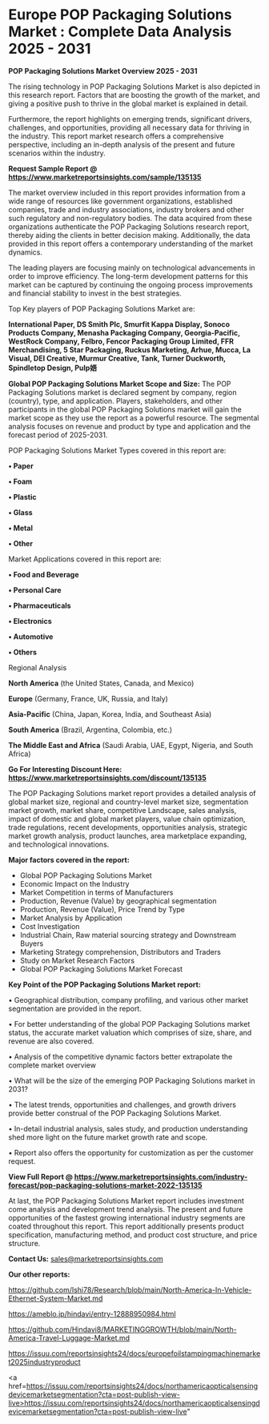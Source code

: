  # Europe POP Packaging Solutions Market : Complete Data Analysis 2025 - 2031

<Strong> POP Packaging Solutions Market Overview 2025 - 2031</strong>

The rising technology in POP Packaging Solutions Market is also depicted in this research report. Factors that are boosting the growth of the market, and giving a positive push to thrive in the global market is explained in detail.

Furthermore, the report highlights on emerging trends, significant drivers, challenges, and opportunities, providing all necessary data for thriving in the industry. This report market research offers a comprehensive perspective, including an in-depth analysis of the present and future scenarios within the industry.

<strong>Request Sample Report @ <a href=https://www.marketreportsinsights.com/sample/135135>https://www.marketreportsinsights.com/sample/135135</a></strong>

The market overview included in this report provides information from a wide range of resources like government organizations, established companies, trade and industry associations, industry brokers and other such regulatory and non-regulatory bodies. The data acquired from these organizations authenticate the POP Packaging Solutions research report, thereby aiding the clients in better decision making. Additionally, the data provided in this report offers a contemporary understanding of the market dynamics.

The leading players are focusing mainly on technological advancements in order to improve efficiency. The long-term development patterns for this market can be captured by continuing the ongoing process improvements and financial stability to invest in the best strategies.

Top Key players of POP Packaging Solutions Market are:

<strong>International Paper, DS Smith Plc, Smurfit Kappa Display, Sonoco Products Company, Menasha Packaging Company, Georgia-Pacific, WestRock Company, Felbro, Fencor Packaging Group Limited, FFR Merchandising, 5 Star Packaging, Ruckus Marketing, Arhue, Mucca, La Visual, DEI Creative, Murmur Creative, Tank, Turner Duckworth, Spindletop Design, Pulp娪</strong>

<strong><b>Global POP Packaging Solutions Market Scope and Size:</b></strong>
The POP Packaging Solutions market is declared segment by company, region (country), type, and application. Players, stakeholders, and other participants in the global POP Packaging Solutions market will gain the market scope as they use the report as a powerful resource. The segmental analysis focuses on revenue and product by type and application and the forecast period of 2025-2031.

POP Packaging Solutions Market Types covered in this report are:

<strong>• Paper

• Foam

• Plastic

• Glass

• Metal

• Other</strong>

Market Applications covered in this report are:

<strong>• Food and Beverage

• Personal Care

• Pharmaceuticals

• Electronics

• Automotive

• Others</strong> 

Regional Analysis

<strong>North America</strong> (the United States, Canada, and Mexico)

<strong>Europe</strong> (Germany, France, UK, Russia, and Italy)

<strong>Asia-Pacific</strong> (China, Japan, Korea, India, and Southeast Asia)

<strong>South America</strong> (Brazil, Argentina, Colombia, etc.)

<strong>The Middle East and Africa</strong> (Saudi Arabia, UAE, Egypt, Nigeria, and South Africa)

<strong>Go For Interesting Discount Here: <a href=https://www.marketreportsinsights.com/discount/135135>https://www.marketreportsinsights.com/discount/135135</a></strong>

The POP Packaging Solutions market report provides a detailed analysis of global market size, regional and country-level market size, segmentation market growth, market share, competitive Landscape, sales analysis, impact of domestic and global market players, value chain optimization, trade regulations, recent developments, opportunities analysis, strategic market growth analysis, product launches, area marketplace expanding, and technological innovations.

<strong><b>Major factors covered in the report:</b></strong>
<ul>
  <li>Global POP Packaging Solutions Market </li>
  <li>Economic Impact on the Industry</li>
  <li>Market Competition in terms of Manufacturers</li>
  <li>Production, Revenue (Value) by geographical segmentation</li>
  <li>Production, Revenue (Value), Price Trend by Type</li>
  <li>Market Analysis by Application</li>
  <li>Cost Investigation</li>
  <li>Industrial Chain, Raw material sourcing strategy and Downstream Buyers</li>
  <li>Marketing Strategy comprehension, Distributors and Traders</li>
  <li>Study on Market Research Factors</li>
  <li>Global POP Packaging Solutions Market Forecast</li>
</ul>

<strong><b>Key Point of the POP Packaging Solutions Market report:</b></strong>

• Geographical distribution, company profiling, and various other market segmentation are provided in the report.

• For better understanding of the global POP Packaging Solutions market status, the accurate market valuation which comprises of size, share, and revenue are also covered.

• Analysis of the competitive dynamic factors better extrapolate the complete market overview

• What will be the size of the emerging POP Packaging Solutions market in 2031?

• The latest trends, opportunities and challenges, and growth drivers provide better construal of the POP Packaging Solutions Market.

• In-detail industrial analysis, sales study, and production understanding shed more light on the future market growth rate and scope.

• Report also offers the opportunity for customization as per the customer request.

<strong><b>View Full Report @ <a href=https://www.marketreportsinsights.com/industry-forecast/pop-packaging-solutions-market-2022-135135>https://www.marketreportsinsights.com/industry-forecast/pop-packaging-solutions-market-2022-135135</a></b></strong>


At last, the POP Packaging Solutions Market report includes investment come analysis and development trend analysis. The present and future opportunities of the fastest growing international industry segments are coated throughout this report. This report additionally presents product specification, manufacturing method, and product cost structure, and price structure.

<strong>Contact Us:</strong>
sales@marketreportsinsights.com

<strong>Our other reports:</strong>

<a href=https://github.com/Ishi78/Research/blob/main/North-America-In-Vehicle-Ethernet-System-Market.md>https://github.com/Ishi78/Research/blob/main/North-America-In-Vehicle-Ethernet-System-Market.md</a>

<a href=https://ameblo.jp/hindavi/entry-12888950984.html>https://ameblo.jp/hindavi/entry-12888950984.html</a>

<a href=https://github.com/Hindavi8/MARKETINGGROWTH/blob/main/North-America-Travel-Luggage-Market.md>https://github.com/Hindavi8/MARKETINGGROWTH/blob/main/North-America-Travel-Luggage-Market.md</a>

<a href=https://issuu.com/reportsinsights24/docs/europefoilstampingmachinemarket2025industryproduct>https://issuu.com/reportsinsights24/docs/europefoilstampingmachinemarket2025industryproduct</a>

<a href=https://issuu.com/reportsinsights24/docs/northamericaopticalsensingdevicemarketsegmentation?cta=post-publish-view-live>https://issuu.com/reportsinsights24/docs/northamericaopticalsensingdevicemarketsegmentation?cta=post-publish-view-live</a>"

